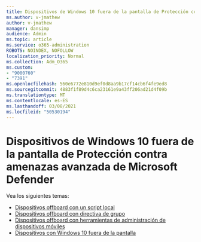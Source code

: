 ```yaml
---
title: Dispositivos de Windows 10 fuera de la pantalla de Protección contra amenazas avanzada de Microsoft Defender
ms.author: v-jmathew
author: v-jmathew
manager: dansimp
audience: Admin
ms.topic: article
ms.service: o365-administration
ROBOTS: NOINDEX, NOFOLLOW
localization_priority: Normal
ms.collection: Adm_O365
ms.custom:
- "9000760"
- "7391"
ms.openlocfilehash: 560e6772e810d9ef0d8aa9b17cf14cb6f4fe9ed8
ms.sourcegitcommit: 4883f1f89d4c6ca23161e9a43ff206ad21d4f09b
ms.translationtype: MT
ms.contentlocale: es-ES
ms.lasthandoff: 03/08/2021
ms.locfileid: "50530194"
---
```

# <a name="offboard-windows-10-devices-from-microsoft-defender-advanced-threat-protection"></a>Dispositivos de Windows 10 fuera de la pantalla de Protección contra amenazas avanzada de Microsoft Defender

Vea los siguientes temas:

- [Dispositivos offboard con un script local](https://go.microsoft.com/fwlink/?linkid=2143465)
- [Dispositivos offboard con directiva de grupo](https://go.microsoft.com/fwlink/?linkid=2143632)
- [Dispositivos offboard con herramientas de administración de dispositivos móviles](https://go.microsoft.com/fwlink/?linkid=2143633)
- [Dispositivos con Windows 10 fuera de la pantalla](https://go.microsoft.com/fwlink/?linkid=2143629)
